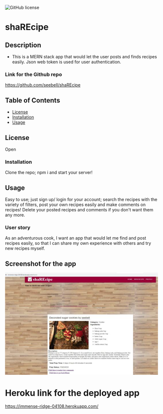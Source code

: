 
![GitHub license](https://img.shields.io/badge/license-None-important.svg)

# shaREcipe

## Description
* This is a MERN stack app that would let the user posts and finds recipes easily. Json web token is used for user authentication.

### Link for the Github repo
https://github.com/seebell/shaREcipe


## Table of Contents
* [License](#license)
* [Installation](#installation)
* [Usage](#usage)

## License

Open

### Installation

Clone the repo; npm i and start your server!

## Usage

Easy to use; just sign up/ login for your account; search the recipes with the variety of filters, post your own recipes easily and make comments on recipes! Delete your posted recipes and comments if you don't want them any more.


### User story
As an adventurous cook, I want an app that would let me find and post recipes easily, so that I can share my own experience with others and try new recipes myself.


## Screenshot for the app
  ![](https://github.com/seebell/shaREcipe/blob/master/client/public/images/sharecipe.jpg)<br>
  

# Heroku link for the deployed app
https://immense-ridge-04108.herokuapp.com/